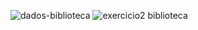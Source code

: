 ![dados-biblioteca](https://github.com/simoneaamaral/sql-livraria/assets/124740827/e6a2860f-115f-4583-91b2-362dc959911b)
![exercicio2 biblioteca](https://github.com/simoneaamaral/sql-livraria/assets/124740827/8ee8f5dd-75f4-4787-87b0-e5abb4d5e9d1)
